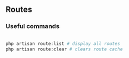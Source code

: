 ## Routes

### Useful commands

```bash

php artisan route:list # display all routes
php artisan route:clear # clears route cache

```
